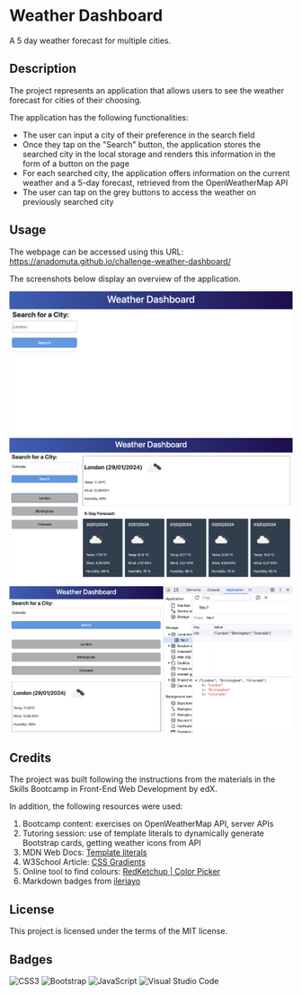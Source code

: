 # Weather Dashboard

A 5 day weather forecast for multiple cities.

## Description

The project represents an application that allows users to see the weather forecast for cities of their choosing.

The application has the following functionalities:

- The user can input a city of their preference in the search field
- Once they tap on the "Search" button, the application stores the searched city in the local storage and renders this information in the form of a button on the page
- For each searched city, the application offers information on the current weather and a 5-day forecast, retrieved from the OpenWeatherMap API
- The user can tap on the grey buttons to access the weather on previously searched city

## Usage

The webpage can be accessed using this URL: https://anadomuta.github.io/challenge-weather-dashboard/

The screenshots below display an overview of the application.

![Landing Page Screenshot](./assets/images/landing-page.PNG)
![Search Output Screenshot](/assets/images/search-output.PNG)
![Local Storage Screenshot](/assets/images/local-storage.PNG)

## Credits

The project was built following the instructions from the materials in the Skills Bootcamp in Front-End Web Development by edX.

In addition, the following resources were used:

1. Bootcamp content: exercises on OpenWeatherMap API, server APIs
2. Tutoring session: use of template literals to dynamically generate Bootstrap cards, getting weather icons from API
3. MDN Web Docs: [Template literals](https://developer.mozilla.org/en-US/docs/Web/JavaScript/Reference/Template_literals)
4. W3School Article: [CSS Gradients](https://www.w3schools.com/css/css3_gradients.asp)
5. Online tool to find colours: [RedKetchup | Color Picker](https://redketchup.io/color-picker)
6. Markdown badges from [ileriayo](https://github.com/Ileriayo/markdown-badges?tab=readme-ov-file#markdown-badges)

## License

This project is licensed under the terms of the MIT license.

## Badges

![CSS3](https://img.shields.io/badge/css3-%231572B6.svg?style=for-the-badge&logo=css3&logoColor=white)
![Bootstrap](https://img.shields.io/badge/bootstrap-%238511FA.svg?style=for-the-badge&logo=bootstrap&logoColor=white)
![JavaScript](https://img.shields.io/badge/javascript-%23323330.svg?style=for-the-badge&logo=javascript&logoColor=%23F7DF1E)
![Visual Studio Code](https://img.shields.io/badge/Visual%20Studio%20Code-0078d7.svg?style=for-the-badge&logo=visual-studio-code&logoColor=white)

